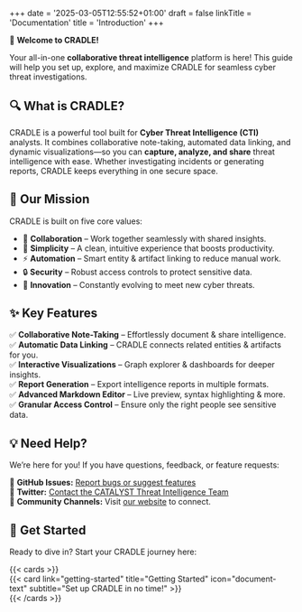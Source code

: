 +++
date = '2025-03-05T12:55:52+01:00'
draft = false
linkTitle = 'Documentation'
title = 'Introduction'
+++

🚀 **Welcome to CRADLE!**  

Your all-in-one **collaborative threat intelligence** platform is here! This guide will help you set up, explore, and maximize CRADLE for seamless cyber threat investigations.  

## 🔍 What is CRADLE?  

CRADLE is a powerful tool built for **Cyber Threat Intelligence (CTI)** analysts. It combines collaborative note-taking, automated data linking, and dynamic visualizations—so you can **capture, analyze, and share** threat intelligence with ease. Whether investigating incidents or generating reports, CRADLE keeps everything in one secure space.  

## 🎯 Our Mission  

CRADLE is built on five core values:  

- 🤝 **Collaboration** – Work together seamlessly with shared insights.  
- 🎯 **Simplicity** – A clean, intuitive experience that boosts productivity.  
- ⚡ **Automation** – Smart entity & artifact linking to reduce manual work.  
- 🔒 **Security** – Robust access controls to protect sensitive data.  
- 🚀 **Innovation** – Constantly evolving to meet new cyber threats.  

## ✨ Key Features  

✅ **Collaborative Note-Taking** – Effortlessly document & share intelligence.  
✅ **Automatic Data Linking** – CRADLE connects related entities & artifacts for you.  
✅ **Interactive Visualizations** – Graph explorer & dashboards for deeper insights.  
✅ **Report Generation** – Export intelligence reports in multiple formats.  
✅ **Advanced Markdown Editor** – Live preview, syntax highlighting & more.  
✅ **Granular Access Control** – Ensure only the right people see sensitive data.  

## 💡 Need Help?  

We’re here for you! If you have questions, feedback, or feature requests:  

🔹 **GitHub Issues:** [Report bugs or suggest features](https://github.com/prodaft/cradle/issues/new)  
🔹 **Twitter:** [Contact the CATALYST Threat Intelligence Team](https://twitter.com/prodaft)  
🔹 **Community Channels:** Visit [our website](https://catalyst.prodaft.com) to connect.  

## 🚀 Get Started  

Ready to dive in? Start your CRADLE journey here:  

{{< cards >}}  
{{< card link="getting-started" title="Getting Started" icon="document-text" subtitle="Set up CRADLE in no time!" >}}  
{{< /cards >}}  
